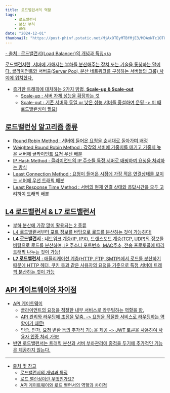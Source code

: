 ```yaml
---
title: 로드밸런서의 역할
tags:
    - 로드밸런서
    - 분산 부하
    - AWS
date: "2024-12-01"
thumbnail: "https://post-phinf.pstatic.net/MjAxOTEyMTBfMjE3/MDAxNTc1OTU0ODk1ODQ3.-GJxkoK7Apn4l0K5L1OXN4NFGsseRoaNhW2r0KIQJdog.0BchcWEI-WS-uEb3iRRrD0JyO_6eZoIWh7xf4f4J2fMg.JPEG/%EB%A1%9C%EB%93%9C%EB%B0%B8%EB%9F%B0%EC%84%9C_%EC%95%84%ED%82%A4%ED%85%8D%EC%B2%98.jpg?type=w1200"
---
```

<a style="font-size:0.9rem" href="https://m.post.naver.com/viewer/postView.naver?volumeNo=27046347&memberNo=2521903">- 출처 : 로드밸런서(Load Balancer)의 개념과 특징</a

로드밸런서란, 서버에 가해지는 부하를 분산해주는 장치 또는 기술을 통칭하는 말이다.
클라이언트와 서버풀(Server Pool, 분산 네트워크를 구성하는 서버들의 그룹) 사이에 위치한다.

- 증가한 트래픽에 대처하는 2가지 방법, **Scale-up & Scale-out**
    - Scale-up : 서버 자체 성능을 확장하는 것
    - Scale-out : 기존 서버와 동일 or 낮은 성능 서버를 증설하여 운영 -> 이 때 로드밸런싱이 필요!

## 로드밸런싱 알고리즘 종류
- Round Robin Method : 서버에 들어온 요청을 순서대로 돌아가며 배정
- Weighted Round Robin Method : 각각의 서버에 가중치를 매기고 가중치 높은 서버에 클라이언트 요청 우선 배분
- IP Hash Method : 클라이언트의 IP 주소를 특정 서버로 매핑하여 요청을 처리하는 방식
- Least Connection Method : 요청이 들어온 시점에 가장 적은 연결상태를 보이는 서버에 우선 트래픽 배분
- Least Response Time Method : 서버의 현재 연결 상태와 응답시간을 모두 고려하여 트래픽 배분

## L4 로드밸런서 & L7 로드밸런서
- 부하 분산에 가장 많이 활용되는 2 종류
- L4 로드밸런서부터 포트 정보를 바탕으로 로드를 분산하는 것이 가능하다!
- **L4 로드밸런서** : 네트워크 계층(IP, IPX), 트랜스포트 계층(TCP, UDP)의 정보를 바탕으로 로드를 분산하여, IP 주소나 포트번호, MAC주소, 전송 프로토콜에 따라 트래픽 나누는 것이 가능!
- **L7 로드밸런서** : 애플리케이션 계층(HTTP, FTP, SMTP)에서 로드를 분산하기 때문에 HTTP 헤더, 쿠키 등과 같은 사용자의 요청을 기준으로 특정 서버에 트래픽 분산하는 것이 가능

## API 게이트웨이와 차이점
- API 게이트웨이
    - 클라이언트의 요청을 적절한 내부 서비스로 라우팅하는 역할을 함.
    - API 관리와 라우팅에 초점을 맞춤. -> 요청을 적절한 서비스로 라우팅하는 역할이기 때문!
    - 인증, 인가, 요청 변환 등의 추가적 기능을 제공 -> JWT 토큰을 사용하여 사용자 인증 처리 가능!
- 반면 로드밸런서는 트래픽 분산과 서버 부하관리에 중점을 두기에 추가적인 기능은 제공하지 않는다.

---

- 출처 및 참고
    - [로드밸런서의 개념과 특징](https://m.post.naver.com/viewer/postView.naver?volumeNo=27046347&memberNo=2521903)
    - [로드 밸런싱이란 무엇인가요?](https://aws.amazon.com/ko/what-is/load-balancing/)
    - [API 게이트웨이와 로드 밸런서의 역할과 차이점](https://f-lab.kr/insight/api-gateway-and-load-balancer)